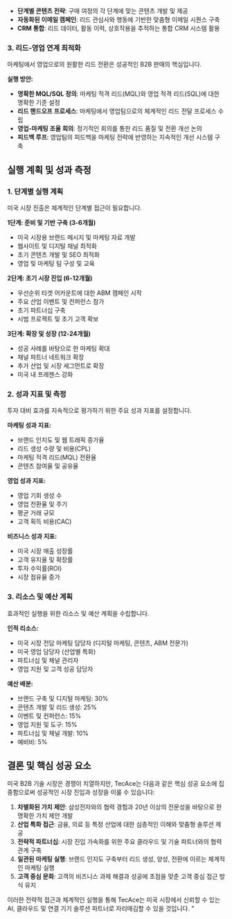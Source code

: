 
- **단계별 콘텐츠 전략**: 구매 여정의 각 단계에 맞는 콘텐츠 개발 및 제공
- **자동화된 이메일 캠페인**: 리드 관심사와 행동에 기반한 맞춤형 이메일 시퀀스 구축
- **CRM 통합**: 리드 데이터, 활동 이력, 상호작용을 추적하는 통합 CRM 시스템 활용

### 3. 리드-영업 연계 최적화

마케팅에서 영업으로의 원활한 리드 전환은 성공적인 B2B 판매의 핵심입니다.

**실행 방안:**

- **명확한 MQL/SQL 정의**: 마케팅 적격 리드(MQL)와 영업 적격 리드(SQL)에 대한 명확한 기준 설정
- **리드 핸드오프 프로세스**: 마케팅에서 영업팀으로의 체계적인 리드 전달 프로세스 수립
- **영업-마케팅 조율 회의**: 정기적인 회의를 통한 리드 품질 및 전환 개선 논의
- **피드백 루프**: 영업팀의 피드백을 마케팅 전략에 반영하는 지속적인 개선 시스템 구축

## 실행 계획 및 성과 측정

### 1. 단계별 실행 계획

미국 시장 진출은 체계적인 단계별 접근이 필요합니다.

**1단계: 준비 및 기반 구축 (3-6개월)**
- 미국 시장용 브랜드 메시지 및 마케팅 자료 개발
- 웹사이트 및 디지털 채널 최적화
- 초기 콘텐츠 개발 및 SEO 최적화
- 영업 및 마케팅 팀 구성 및 교육

**2단계: 초기 시장 진입 (6-12개월)**
- 우선순위 타겟 어카운트에 대한 ABM 캠페인 시작
- 주요 산업 이벤트 및 컨퍼런스 참가
- 초기 파트너십 구축
- 시범 프로젝트 및 초기 고객 확보

**3단계: 확장 및 성장 (12-24개월)**
- 성공 사례를 바탕으로 한 마케팅 확대
- 채널 파트너 네트워크 확장
- 추가 산업 및 시장 세그먼트로 확장
- 미국 내 프레젠스 강화

### 2. 성과 지표 및 측정

투자 대비 효과를 지속적으로 평가하기 위한 주요 성과 지표를 설정합니다.

**마케팅 성과 지표:**
- 브랜드 인지도 및 웹 트래픽 증가율
- 리드 생성 수량 및 비용(CPL)
- 마케팅 적격 리드(MQL) 전환율
- 콘텐츠 참여율 및 공유율

**영업 성과 지표:**
- 영업 기회 생성 수
- 영업 전환율 및 주기
- 평균 거래 규모
- 고객 획득 비용(CAC)

**비즈니스 성과 지표:**
- 미국 시장 매출 성장률
- 고객 유지율 및 확장률
- 투자 수익률(ROI)
- 시장 점유율 증가

### 3. 리소스 및 예산 계획

효과적인 실행을 위한 리소스 및 예산 계획을 수립합니다.

**인적 리소스:**
- 미국 시장 전담 마케팅 담당자 (디지털 마케팅, 콘텐츠, ABM 전문가)
- 미국 영업 담당자 (산업별 특화)
- 파트너십 및 채널 관리자
- 영업 지원 및 고객 성공 담당자

**예산 배분:**
- 브랜드 구축 및 디지털 마케팅: 30%
- 콘텐츠 개발 및 리드 생성: 25%
- 이벤트 및 컨퍼런스: 15%
- 영업 지원 및 도구: 15%
- 파트너십 및 채널 개발: 10%
- 예비비: 5%

## 결론 및 핵심 성공 요소

미국 B2B 기술 시장은 경쟁이 치열하지만, TecAce는 다음과 같은 핵심 성공 요소에 집중함으로써 성공적인 시장 진입과 성장을 이룰 수 있습니다:

1. **차별화된 가치 제안**: 삼성전자와의 협력 경험과 20년 이상의 전문성을 바탕으로 한 명확한 가치 제안 개발
2. **산업 특화 접근**: 금융, 의료 등 특정 산업에 대한 심층적인 이해와 맞춤형 솔루션 제공
3. **전략적 파트너십**: 시장 진입 가속화를 위한 주요 클라우드 및 기술 파트너와의 협력 관계 구축
4. **일관된 마케팅 실행**: 브랜드 인지도 구축부터 리드 생성, 양성, 전환에 이르는 체계적인 마케팅 실행
5. **고객 중심 문화**: 고객의 비즈니스 과제 해결과 성공에 초점을 맞춘 고객 중심 접근 방식 유지

이러한 전략적 접근과 체계적인 실행을 통해 TecAce는 미국 시장에서 신뢰할 수 있는 AI, 클라우드 및 연결 기기 솔루션 파트너로 자리매김할 수 있을 것입니다.
" 

